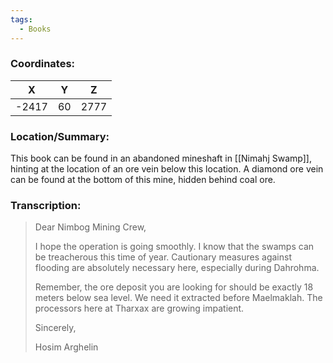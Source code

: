 ```yaml
---
tags:
  - Books
---
```


### Coordinates:
| **X** | **Y**| **Z** |
|:-----:|:----:|:-----:|
|-2417  |60   |2777  |

### Location/Summary: 
This book can be found in an abandoned mineshaft in [[Nimahj Swamp]], hinting at the location of an ore vein below this location. A diamond ore vein can be found at the bottom of this mine, hidden behind coal ore.

### Transcription:
> Dear Nimbog Mining Crew,
>
> I hope the operation is going smoothly. I know that the swamps can be treacherous this time of year. Cautionary measures against flooding are absolutely necessary here, especially during Dahrohma.
>
> Remember, the ore deposit you are looking for should be exactly 18 meters below sea level. We need it extracted before Maelmaklah. The processors here at Tharxax are growing impatient.
>
> Sincerely,
>
> Hosim Arghelin
